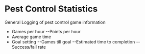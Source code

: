 # Pest Control Statistics

General Logging of pest control game information
- Games per hour
--Points per hour
- Average game time
- Goal setting
--Games till goal
--Estimated time to completion
--Success/fail rate
